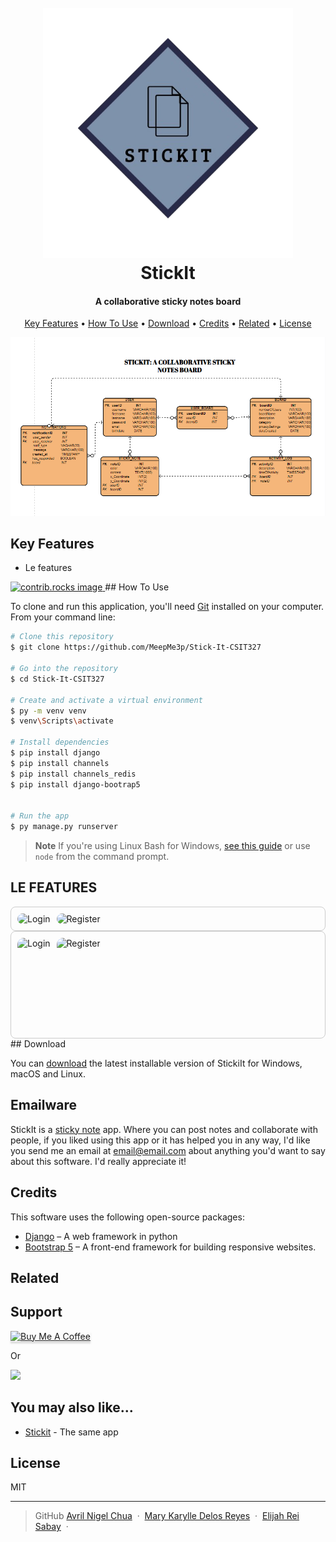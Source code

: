 
<h1 align="center">
  <br>
  <img src="StickIt Images/Stickit-logo.png" alt="Logo" width="400">
  <br>
  StickIt
  <br>
</h1>

<h4 align="center"> A collaborative sticky notes board </h4>



<p align="center">
  <a href="#key-features">Key Features</a> •
  <a href="#how-to-use">How To Use</a> •
  <a href="#download">Download</a> •
  <a href="#credits">Credits</a> •
  <a href="#related">Related</a> •
  <a href="#license">License</a>
</p>

![screenshot](StickIt%20Images/StickIt-ERD.png)

## Key Features

* Le features

<a href="https://github.com/MeepMe3p/Stick-It-CSIT327/graphs/contributors">
  <img src="https://contrib.rocks/image?repo=MeepMe3p/Stick-It-CSIT327" alt="contrib.rocks image" />
</a>
## How To Use

To clone and run this application, you'll need [Git](https://git-scm.com)  installed on your computer. From your command line:

```bash
# Clone this repository
$ git clone https://github.com/MeepMe3p/Stick-It-CSIT327

# Go into the repository
$ cd Stick-It-CSIT327

# Create and activate a virtual environment
$ py -m venv venv
$ venv\Scripts\activate

# Install dependencies
$ pip install django
$ pip install channels
$ pip install channels_redis
$ pip install django-bootrap5


# Run the app
$ py manage.py runserver
```

> **Note**
> If you're using Linux Bash for Windows, [see this guide](https://www.howtogeek.com/261575/how-to-run-graphical-linux-desktop-applications-from-windows-10s-bash-shell/) or use `node` from the command prompt.

## LE FEATURES




<div style="display: flex; overflow-x: auto; gap: 10px; scroll-snap-type: x mandatory; padding: 10px; border: 1px solid #ccc; border-radius: 8px; scrollbar-width: none;">
  <div style="flex: none; scroll-snap-align: center;">
 	 <img src="https://github.com/user-attachments/assets/f060d2b6-596d-4553-b734-fea19af3db10" alt="Login" style="height: 500px;  width: 800px; ; border-radius: 10px;">
  </div>
  <div style="flex: none; scroll-snap-align: center;">
  <img src="https://github.com/user-attachments/assets/18e2259b-ab0f-4c8e-9762-c96de8bbe8bf" alt="Register" style="height: 200px; border-radius: 10px;">
  </div>


</div>



<div style="display: flex; overflow-x: auto; white-space: nowrap; gap: 10px; padding: 10px; border: 1px solid #ccc; border-radius: 8px;">
  <img src="https://github.com/user-attachments/assets/f060d2b6-596d-4553-b734-fea19af3db10" alt="Login" style="height: 150px; border-radius: 10px;">
  <img src="https://github.com/user-attachments/assets/18e2259b-ab0f-4c8e-9762-c96de8bbe8bf" alt="Register" style="height: 150px; border-radius: 10px;">

</div>
## Download

You can [download](#) the latest installable version of StickiIt for Windows, macOS and Linux.

## Emailware

StickIt is a [sticky note](https://en.wikipedia.org/wiki/Post-it_note) app. Where you can post notes and collaborate with people, if you liked using this app or it has helped you in any way, I'd like you send me an email at <email@email.com> about anything you'd want to say about this software. I'd really appreciate it!

## Credits

This software uses the following open-source packages:

- [Django](https://www.djangoproject.com/) – A web framework in python
- [Bootstrap 5](https://getbootstrap.com) – A front-end framework for building responsive websites.

## Related



## Support

<a href="#" target="_blank"><img src="https://www.buymeacoffee.com/assets/img/custom_images/purple_img.png" alt="Buy Me A Coffee" style="height: 41px !important;width: 174px !important;box-shadow: 0px 3px 2px 0px rgba(190, 190, 190, 0.5) !important;-webkit-box-shadow: 0px 3px 2px 0px rgba(190, 190, 190, 0.5) !important;" ></a>

<p>Or</p> 

<a href="#">
	<img src="https://c5.patreon.com/external/logo/become_a_patron_button@2x.png" width="160">
</a>

## You may also like...

- [Stickit](https://github.com/MeepMe3p/Stick-It-CSIT327) - The same app

## License

MIT

---


> GitHub
> [Avril Nigel Chua](https://github.com/Momonan0412) &nbsp;&middot;&nbsp;
> [Mary Karylle Delos Reyes](https://github.com/MKdelosreyes) &nbsp;&middot;&nbsp;
> [Elijah Rei Sabay](https://github.com/MeepMe3p) &nbsp;&middot;&nbsp;


